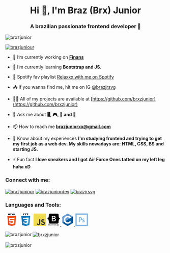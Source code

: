 <h1 align="center">Hi 👋, I'm Braz (Brx) Junior</h1>
<h3 align="center">A brazilian passionate frontend developer 🤗</h3>

<p align="left"> <img src="https://komarev.com/ghpvc/?username=brxzjunior&label=Profile%20views&color=0e75b6&style=flat" alt="brxzjunior" /> </p>

<p align="left"> <a href="https://twitter.com/brazjuniour" target="blank"><img src="https://img.shields.io/twitter/follow/brazjuniour?logo=twitter&style=for-the-badge" alt="brazjuniour" /></a> </p>

- 🔭 I’m currently working on **<a href="https://brxzjunior.github.io/Finans/">Finans</a>**

- 🌱 I’m currently learning **Bootstrap and JS.**

- 🎵 Spotify fav playlist [Relaxxx with me on Spotify](https://open.spotify.com/playlist/1c2KgtC6gyccAwEyqmEjeU)

- 📥 if you wanna find me, hit me on IG [@brazjrsvg](https://www.instagram.com/brazjrsvg)

- 👨‍💻 All of my projects are available at [https://github.com/brxzjunior](https://github.com/brxzjunior)

- 💬 Ask me about **🖥️, 🎮, 👟 and 🎵**

- 📫 How to reach me **brazjuniorxx@gmail.com**

- 📄 Know about my experiences **I'm studying frontend and trying to get my first job as a web dev. My skills nowadays are: HTML, CSS, BS and starting JS.**

- ⚡ Fun fact **I love sneakers and I got Air Force Ones tatted on my left leg haha xD**

<h3 align="left">Connect with me:</h3>
<p align="left">
<a href="https://twitter.com/brazjuniour" target="blank"><img align="center" src="https://raw.githubusercontent.com/rahuldkjain/github-profile-readme-generator/master/src/images/icons/Social/twitter.svg" alt="brazjuniour" height="30" width="40" /></a>
<a href="https://linkedin.com/in/brazjuniordev" target="blank"><img align="center" src="https://raw.githubusercontent.com/rahuldkjain/github-profile-readme-generator/master/src/images/icons/Social/linked-in-alt.svg" alt="brazjuniordev" height="30" width="40" /></a>
<a href="https://instagram.com/brazjrsvg" target="blank"><img align="center" src="https://raw.githubusercontent.com/rahuldkjain/github-profile-readme-generator/master/src/images/icons/Social/instagram.svg" alt="brazjrsvg" height="30" width="40" /></a>
</p>

<h3 align="left">Languages and Tools:</h3>
<p align="left"> <img src="https://raw.githubusercontent.com/devicons/devicon/master/icons/html5/html5-original-wordmark.svg" alt="html5" width="40" height="40"/> <img src="https://raw.githubusercontent.com/devicons/devicon/master/icons/css3/css3-original-wordmark.svg" alt="css3" width="40" height="40"/> <img src="https://raw.githubusercontent.com/devicons/devicon/master/icons/javascript/javascript-original.svg" alt="javascript" width="40" height="40"/> <a href="https://getbootstrap.com" target="_blank" rel="noreferrer"> <img src="https://raw.githubusercontent.com/devicons/devicon/master/icons/bootstrap/bootstrap-plain-wordmark.svg" alt="bootstrap" width="40" height="40"/> </a> <a href="https://www.cprogramming.com/" target="_blank" rel="noreferrer"> <img src="https://raw.githubusercontent.com/devicons/devicon/master/icons/c/c-original.svg" alt="c" width="40" height="40"/> </a> <a href="https://www.w3schools.com/css/" target="_blank" rel="noreferrer">  </a> <a href="https://www.w3.org/html/" target="_blank" rel="noreferrer">  </a> <a href="https://developer.mozilla.org/en-US/docs/Web/JavaScript" target="_blank" rel="noreferrer">  </a> <a href="https://www.photoshop.com/en" target="_blank" rel="noreferrer"> <img src="https://raw.githubusercontent.com/devicons/devicon/master/icons/photoshop/photoshop-line.svg" alt="photoshop" width="40" height="40"/> </a> </p>

<p><img align="left" src="https://github-readme-stats.vercel.app/api/top-langs?username=brxzjunior&show_icons=true&locale=en&layout=compact" alt="brxzjunior" /></p>

<p>&nbsp;<img align="center" src="https://github-readme-stats.vercel.app/api?username=brxzjunior&show_icons=true&locale=en" alt="brxzjunior" /></p>

<p><img align="center" src="https://github-readme-streak-stats.herokuapp.com/?user=brxzjunior&" alt="brxzjunior" /></p>
